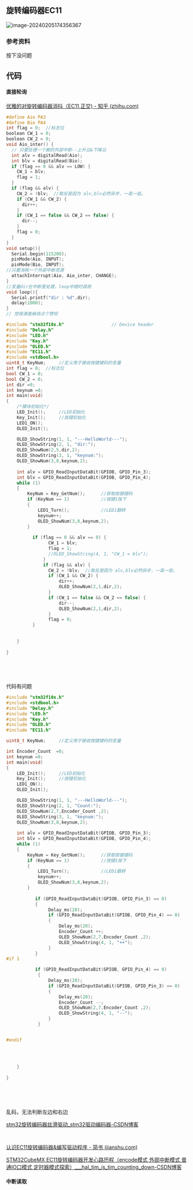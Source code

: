 ## 旋转编码器EC11

![image-20240205174356367](README.assets/image-20240205174356367.png)

### 参考资料







按下没问题



## 代码

#### 直接轮询



[优雅的对旋转编码器消抖（EC11,正交) - 知乎 (zhihu.com)](https://zhuanlan.zhihu.com/p/453130384)

```c
#define Aio PA3
#define Bio PA4
int flag = 0;  //标志位
boolean CW_1 = 0;
boolean CW_2 = 0;
void Aio_inter() {
  // 只要处理一个脚的外部中断--上升沿&下降沿
  int alv = digitalRead(Aio);
  int blv = digitalRead(Bio);
  if (flag == 0 && alv == LOW) {
    CW_1 = blv;
    flag = 1;
  }
  if (flag && alv) {
    CW_2 = !blv;  //取反是因为 alv,blv必然异步，一高一低。
    if (CW_1 && CW_2) {
      dir++;
    }
    if (CW_1 == false && CW_2 == false) {
      dir--;
    }
    flag = 0;
  }
}
void setup(){
  Serial.begin(115200);
  pinMode(Aio, INPUT);
  pinMode(Bio, INPUT);
//只要消耗一个外部中断资源
  attachInterrupt(Aio, Aio_inter, CHANGE);
}
//变量dir在中断里处理，loop中随时调用
void loop(){
  Serial.printf("dir : %d",dir);
  delay(1000); 
}
// 觉得满意麻烦点个赞呗
```



```c
#include "stm32f10x.h"                  // Device header
#include "Delay.h"
#include "LED.h"
#include "Key.h"
#include "OLED.h"
#include "EC11.h"
#include <stdbool.h>
uint8_t KeyNum;		//定义用于接收按键键码的变量
int flag = 0;  //标志位
bool CW_1 = 0;
bool CW_2 = 0;
int dir =0;
int keynum =0;
int main(void)
{
	/*模块初始化*/
	LED_Init();		//LED初始化
	Key_Init();		//按键初始化
	LED1_ON();			
    OLED_Init();

    OLED_ShowString(1, 1, "---HelloWorld---");	
    OLED_ShowString(2, 1, "dir:");	
    OLED_ShowNum(2,5,dir,2);
    OLED_ShowString(3, 1, "keynum:");	
    OLED_ShowNum(3,8,keynum,2);
    
    int alv = GPIO_ReadInputDataBit(GPIOB, GPIO_Pin_3);
    int blv = GPIO_ReadInputDataBit(GPIOB, GPIO_Pin_4);
    while (1) 
    {    
        KeyNum = Key_GetNum();		//获取按键键码
		if (KeyNum == 1)			//按键1按下
		{
			LED1_Turn();			//LED1翻转
            keynum++;
            OLED_ShowNum(3,8,keynum,2);
		}
       
          if (flag == 0 && alv == 0) {
                CW_1 = blv;
                flag = 1;
                //OLED_ShowString(4, 1, "CW_1 = blv");	
              }
              if (flag && alv) {
                CW_2 = !blv;  //取反是因为 alv,blv必然异步，一高一低。
                if (CW_1 && CW_2) {
                    dir++;
                    OLED_ShowNum(2,1,dir,2);
                }
                if (CW_1 == false && CW_2 == false) {
                    dir--;
                    OLED_ShowNum(2,1,dir,2);
                }
                flag = 0;
          }
        
        
    }
 
}
        
        
        
     


```

代码有问题



```c
#include "stm32f10x.h"       
#include <stdbool.h>
#include "Delay.h"
#include "LED.h"
#include "Key.h"
#include "OLED.h"
#include "EC11.h"

uint8_t KeyNum;		//定义用于接收按键键码的变量

int Encoder_Count  =0;
int keynum =0;
int main(void)
{
	LED_Init();		//LED初始化
	Key_Init();		//按键初始化
	LED1_ON();			
    OLED_Init();

    OLED_ShowString(1, 1, "---HelloWorld---");	
    OLED_ShowString(2, 1, "Count:");	
    OLED_ShowNum(2,7,Encoder_Count ,2);
    OLED_ShowString(3, 1, "keynum:");	
    OLED_ShowNum(3,8,keynum,2);
    
    int alv = GPIO_ReadInputDataBit(GPIOB, GPIO_Pin_3);
    int blv = GPIO_ReadInputDataBit(GPIOB, GPIO_Pin_4);
    while (1) 
    {    
        KeyNum = Key_GetNum();		//获取按键键码
		if (KeyNum == 1)			//按键1按下
		{
			LED1_Turn();			//LED1翻转
            keynum++;
            OLED_ShowNum(3,8,keynum,2);
		}
       
           if (GPIO_ReadInputDataBit(GPIOB, GPIO_Pin_3) == 0)
           {
                Delay_ms(20);
                if (GPIO_ReadInputDataBit(GPIOB, GPIO_Pin_4) == 0)
                {   
                    Delay_ms(20);
                    Encoder_Count ++;
                    OLED_ShowNum(2,7,Encoder_Count ,2);
                    OLED_ShowString(4, 1, "++");	
                }
           }
#if 1

           if (GPIO_ReadInputDataBit(GPIOB, GPIO_Pin_4) == 0)
            {
                Delay_ms(20);
                if (GPIO_ReadInputDataBit(GPIOB, GPIO_Pin_3) == 0)
                {
                    Delay_ms(20);
                    Encoder_Count --;
                    OLED_ShowNum(2,7,Encoder_Count ,2);
                    OLED_ShowString(4, 1, "--");	
                }
            }


#endif           
           

        
        
    }
 
}
        
        
        
     


```

乱码，无法判断左边和右边



[stm32旋转编码器丝滑驱动_stm32驱动编码器-CSDN博客](https://blog.csdn.net/weixin_44777220/article/details/134138998?spm=1001.2101.3001.6650.2&utm_medium=distribute.pc_relevant.none-task-blog-2~default~CTRLIST~Rate-2-134138998-blog-129387499.235^v43^pc_blog_bottom_relevance_base8&depth_1-utm_source=distribute.pc_relevant.none-task-blog-2~default~CTRLIST~Rate-2-134138998-blog-129387499.235^v43^pc_blog_bottom_relevance_base8&utm_relevant_index=5)



```


```



[认识EC11旋转编码器&编写驱动程序 - 简书 (jianshu.com)](https://www.jianshu.com/p/41fa67ecb248)







[STM32CubeMX EC11旋转编码器开发心路历程（encode模式 外部中断模式 普通IO口模式 定时器模式探索）___hal_tim_is_tim_counting_down-CSDN博客](https://blog.csdn.net/szm1234/article/details/108510487)





#### 中断读取

